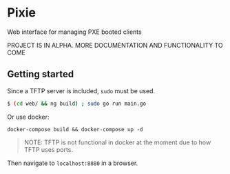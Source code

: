 # Pixie

Web interface for managing PXE booted clients

PROJECT IS IN ALPHA. MORE DOCUMENTATION AND FUNCTIONALITY TO COME

## Getting started
Since a TFTP server is included, `sudo` must be used.
```bash
$ (cd web/ && ng build) ; sudo go run main.go
```

Or use docker:
```
docker-compose build && docker-compose up -d
```
> NOTE: TFTP is not functional in docker at the moment due to how TFTP uses ports.

Then navigate to `localhost:8880` in a browser.
